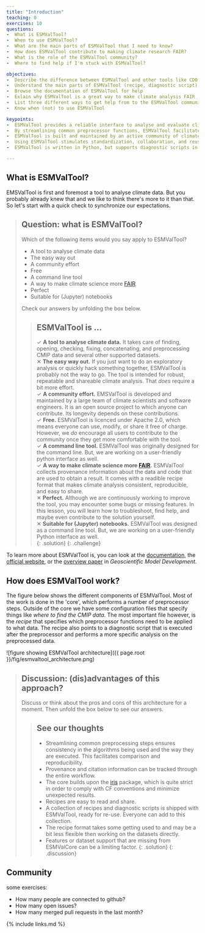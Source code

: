 ```yaml
---
title: "Introduction"
teaching: 0
exercises: 10
questions:
-  What is ESMValTool?
-  When to use ESMValTool?
-  What are the main parts of ESMValTool that I need to know?
-  How does ESMValTool contribute to making climate research FAIR?
-  What is the role of the ESMValTool community?
-  Where to find help if I'm stuck with ESMValTool?

objectives:
-  Describe the difference between ESMValTool and other tools like CDO or xarray
-  Understand the main parts of ESMValTool (recipe, diagnostic script)
-  Browse the documentation of ESMValTool for help
-  Exlain why ESMValTool is a great way to make climate analysis FAIR
-  List three different ways to get help from to the ESMValTool community (docs, user engagement email, github issues)
-  Know when (not) to use ESMValTool

keypoints:
-  ESMValTool provides a reliable interface to analyse and evaluate climate data
-  By streamlining common preprocessor functions, ESMValTool facilitates comparison
-  ESMValTool is built and maintained by an active community of climate scientists and software developers
-  Using ESMValTool stimulates standardization, collaboration, and reuse
-  ESMValTool is written in Python, but supports diagnostic scripts in multiple languages

---
```


## What is ESMValTool?
EMSValTool is first and foremost a tool to analyse climate data. But you probably already knew that and we like to think there's more to it than that. So let's start with a quick check to synchronize our expectations.

> ## Question: what is ESMValTool?
>
> Which of the following items would you say apply to ESMValTool?
>
> - A tool to analyse climate data
> - The easy way out
> - A community effort
> - Free
> - A command line tool
> - A way to make climate science more [FAIR](https://fair-software.eu/about)
> - Perfect
> - Suitable for (Jupyter) notebooks
>
> Check our answers by unfolding the box below.
>
>> ## ESMValTool is ...
>>
>>  &#10003; **A tool to analyse climate data.**  It takes care of finding, opening, checking, fixing, concatenating, and preprocessing CMIP data and several other supported datasets.  
>>  &#10005;  **The easy way out.** If you just want to do an exploratory analysis or quickly hack something together, ESMValTool is probably not the way to go. The tool is intended for robust, repeatable and shareable climate analysis. That *does* require a bit more effort.  
>>  &#10003; **A community effort.** EMSValTool is developed and maintained by a large team of climate scientists and software engineers. It is an open source project to which anyone can contribute. Its longevity depends on these contributions.  
>>  &#10003; **Free.** ESMValTool is licenced under Apache 2.0, which means everyone can use, modify, or share it free of charge. However, we *do* encourage all users to contribute to the community once they get more comfortable with the tool.  
>>  &#10003; **A command line tool.** ESMValTool was originally designed for the command line. But, we are working on a user-friendly python interface as well.  
>>  &#10003; **A way to make climate science more [FAIR](https://fair-software.eu/about).** ESMValTool collects provenance information about the data and code that are used to obtain a result. It comes with a readible recipe format that makes climate analysis consistent, reproducible, and easy to share.  
>>  &#10005;  **Perfect.** Although we are continuously working to improve the tool, you may encounter some bugs or missing features. In this lesson, you will learn how to troubleshoot, find help, and maybe even contribute to the solution yourself.  
>>  &#10005;  **Suitable for (Jupyter) notebooks.** ESMValTool was designed as a command line tool. But, we are working on a user-friendly Python interface as well.  
>{: .solution}
{: .challenge}

To learn more about ESMValTool is, you can look at the [documentation](https://docs.esmvaltool.org/en/latest/introduction.html), the [official website](https://www.esmvaltool.org/about.html), or the [overview paper](https://gmd.copernicus.org/articles/13/1179/2020/) in *Geoscientific Model Development*.

## How does ESMValTool work?
The figure below shows the different components of ESMValTool. Most of the work is done in the 'core', which performs a number of preprocessor steps. Outside of the core we have some configuration files that specify things like *where to find the CMIP data*. The most important file however, is the *recipe* that specifies which preprocessor functions need to be applied to what data. The recipe also points to a diagnostic script that is executed after the preprocessor and performs a more specific analysis on the preprocessed data.

![figure showing ESMValTool architecture]({{ page.root }}/fig/esmvaltool_architecture.png)

>## Discussion: (dis)advantages of this approach?
> Discuss or think about the pros and cons of this architecture for a moment. Then unfold the box below to see our answers.
>
>
>>## See our thoughts
>>
>>  -  Streamlining common preprocessing steps ensures consistency in the algorithms being used and the way they are executed. This facilitates comparison and reproducibility.
>>  - Provenance and citation information can be tracked through the entire workflow.
>>  - The core builds upon the [iris](https://scitools.org.uk/iris/docs/latest/) package, which is quite strict in order to comply with CF conventions and minimize unexpected results.
>>  - Recipes are easy to read and share.
>>  - A collection of recipes and diagnostic scripts is shipped with ESMValTool, ready for re-use. Everyone can add to this collection.
>>  - The recipe format takes some getting used to and may be a bit less flexible then working on the datasets directly.
>>  - Features or dataset support that are missing from ESMValCore can be a limiting factor.
>{: .solution}
{: .discussion}

## Community

some exercises:

- How many people are connected to github?
- How many open issues?
- How many merged pull requests in the last month?

{% include links.md %}
